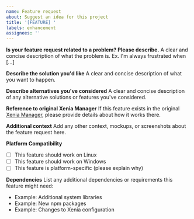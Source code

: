 ```yaml
---
name: Feature request
about: Suggest an idea for this project
title: '[FEATURE] '
labels: enhancement
assignees: ''
---
```


**Is your feature request related to a problem? Please describe.**
A clear and concise description of what the problem is. Ex. I'm always frustrated when [...]

**Describe the solution you'd like**
A clear and concise description of what you want to happen.

**Describe alternatives you've considered**
A clear and concise description of any alternative solutions or features you've considered.

**Reference to original Xenia Manager**
If this feature exists in the original [Xenia Manager](https://github.com/xenia-manager/xenia-manager), please provide details about how it works there.

**Additional context**
Add any other context, mockups, or screenshots about the feature request here.

**Platform Compatibility**
- [ ] This feature should work on Linux
- [ ] This feature should work on Windows
- [ ] This feature is platform-specific (please explain why)

**Dependencies**
List any additional dependencies or requirements this feature might need:
- Example: Additional system libraries
- Example: New npm packages
- Example: Changes to Xenia configuration
